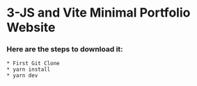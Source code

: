 # 3-JS and Vite Minimal Portfolio Website

### Here are the steps to download it:

    * First Git Clone
    * yarn install
    * yarn dev



